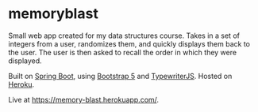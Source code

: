 # memoryblast
Small web app created for my data structures course. Takes in a set of integers from a user, randomizes them, and quickly displays them back to the user. The user is then asked to recall the order in which they were displayed.

Built on [Spring Boot](https://spring.io/projects/spring-boot), using [Bootstrap 5](https://getbootstrap.com/) and [TypewriterJS](https://github.com/tameemsafi/typewriterjs). Hosted on [Heroku](https://www.heroku.com/).

Live at https://memory-blast.herokuapp.com/.

